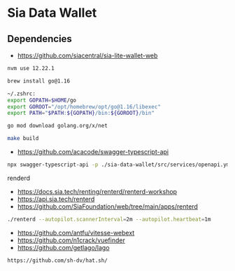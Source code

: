 # Sia Data Wallet

## Dependencies

- https://github.com/siacentral/sia-lite-wallet-web


```bash
nvm use 12.22.1

brew install go@1.16

~/.zshrc:
export GOPATH=$HOME/go
export GOROOT="/opt/homebrew/opt/go@1.16/libexec"
export PATH="$PATH:${GOPATH}/bin:${GOROOT}/bin"

go mod download golang.org/x/net

make build
```
- https://github.com/acacode/swagger-typescript-api

```bash
npx swagger-typescript-api -p ./sia-data-wallet/src/services/openapi.yml -o ./sia-data-wallet/src/services -n api.ts --extract-response-error --extract-request-body --extract-request-params
```
renderd
- https://docs.sia.tech/renting/renterd/renterd-workshop
- https://api.sia.tech/renterd
- https://github.com/SiaFoundation/web/tree/main/apps/renterd

```bash
./renterd --autopilot.scannerInterval=2m --autopilot.heartbeat=1m
```

- https://github.com/antfu/vitesse-webext
- https://github.com/n1crack/vuefinder
- https://github.com/getlago/lago

```bash
https://github.com/sh-dv/hat.sh/
```
